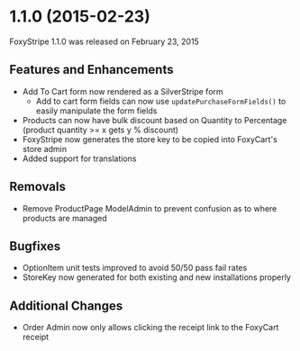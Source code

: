 # 1.1.0 (2015-02-23)

FoxyStripe 1.1.0 was released on February 23, 2015

## Features and Enhancements

- Add To Cart form now rendered as a SilverStripe form
    - Add to cart form fields can now use `updatePurchaseFormFields()` to easily manipulate the form fields
- Products can now have bulk discount based on Quantity to Percentage (product quantity >= x gets y % discount)
- FoxyStripe now generates the store key to be copied into FoxyCart's store admin
- Added support for translations

## Removals

- Remove ProductPage ModelAdmin to prevent confusion as to where products are managed

## Bugfixes

- OptionItem unit tests improved to avoid 50/50 pass fail rates
- StoreKey now generated for both existing and new installations properly

## Additional Changes

- Order Admin now only allows clicking the receipt link to the FoxyCart receipt
